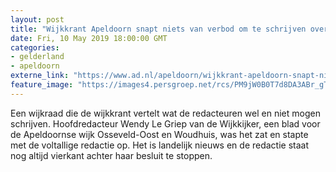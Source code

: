 ```yaml
---
layout: post
title: "Wijkkrant Apeldoorn snapt niets van verbod om te schrijven over komst AZC:  ‘Want dat leeft onder de mensen’"
date: Fri, 10 May 2019 18:00:00 GMT
categories: 
- gelderland 
- apeldoorn 
externe_link: "https://www.ad.nl/apeldoorn/wijkkrant-apeldoorn-snapt-niets-van-verbod-om-te-schrijven-over-komst-azc-want-dat-leeft-onder-de-mensen~afae0d8e/"
feature_image: "https://images4.persgroep.net/rcs/PM9jW0B0T7d8DA3ABr_gTdl_gT4/diocontent/147672978/_fitwidth/400/?appId=21791a8992982cd8da851550a453bd7f&quality=0.7"
---
```


Een wijkraad die de wijkkrant vertelt wat de redacteuren wel en niet mogen schrijven. Hoofdredacteur Wendy Le Griep van de Wijkkijker, een blad voor de Apeldoornse wijk Osseveld-Oost en Woudhuis, was het zat en stapte met de voltallige redactie op. Het is landelijk nieuws en de redactie staat nog altijd vierkant achter haar besluit te stoppen.
